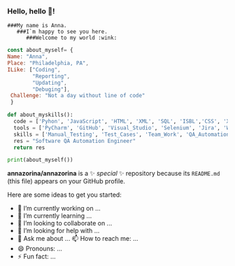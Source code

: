### Hello, hello 👋! 
    ###My name is Anna. 
       ###I`m happy to see you here. 
          ###Welcome to my world :wink:

```JavaScript
const about_myself= {
Name: "Anna",
Place: "Philadelphia, PA",
ILike: ["Coding",
        "Reporting",
        "Updating",
        "Debuging"],
 Challenge: "Not a day without line of code"
 }
```

```python
def about_myskills():
  code = ['Pyhon', 'JavaScript', 'HTML', 'XML', 'SQL', 'ISBL','CSS', 'XPath']
  tools = ['PyCharm', 'GitHub', 'Visual_Studio', 'Selenium', 'Jira', 'Webstorm', 'Slack' 'Postman' 'and much more']
  skills = ['Manual_Testing', 'Test_Cases', 'Team_Work', 'QA_Automation']
  res = "Software QA Automation Engineer"
  return res 

print(about_myself())
```





**annazorina/annazorina** is a ✨ _special_ ✨ repository because its `README.md` (this file) appears on your GitHub profile.

Here are some ideas to get you started:


- 🔭 I’m currently working on ...
- 🌱 I’m currently learning ...
- 👯 I’m looking to collaborate on ...
- 🤔 I’m looking for help with ...
- 💬 Ask me about ...
📫 How to reach me: ...
- 😄 Pronouns: ...
- ⚡ Fun fact: ...


